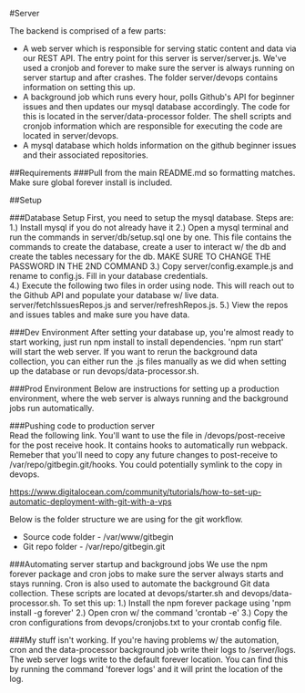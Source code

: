 
#Server

The backend is comprised of a few parts:    
  - A web server which is responsible for serving static content and data via our REST API.  The entry point for this
  server is server/server.js.  We've used a cronjob and forever to make sure the server is always running on server startup
  and after crashes.  The folder server/devops contains information on setting this up.
  - A background job which runs every hour, polls Github's API for beginner issues and then updates our mysql database accordingly.
  The code for this is located in the server/data-processor folder.  The shell scripts and cronjob information which are responsible 
  for executing the code are located in server/devops.
  - A mysql database which holds information on the github beginner issues and their associated repositories.
  
 ##Requirements
  ###Pull from the main README.md so formatting matches.  Make sure global forever install is included.
  
##Setup
  
###Database Setup
First, you need to setup the mysql database.  Steps are:
  1.) Install mysql if you do not already have it
  2.) Open a mysql terminal and run the commands in server/db/setup.sql one by one.  This file contains the commands
  to create the database, create a user to interact w/ the db and create the tables necessary for the db.  MAKE SURE TO CHANGE
  THE PASSWORD IN THE 2ND COMMAND
  3.) Copy server/config.example.js and rename to config.js.  Fill in your database credentials.  
  4.) Execute the following two files in order using node.  This will reach out to the Github API and populate
  your database w/ live data.  server/fetchIssuesRepos.js and server/refreshRepos.js.
  5.) View the repos and issues tables and make sure you have data.
  
###Dev Environment
After setting your database up, you're almost ready to start working, just run npm install to install dependencies. 'npm run start'
will start the web server.   If you want to rerun the background data collection, you can either run the .js files manually
as we did when setting up the database or run devops/data-processor.sh.  

###Prod Environment
Below are instructions for setting up a production environment, where the web server is always running and the background jobs
run automatically.
  
###Pushing code to production server  
Read the following link.  You'll want to use the file in /devops/post-receive for the post receive hook. It contains hooks to 
automatically run webpack. Remeber that you'll need to copy any future changes to post-receive to /var/repo/gitbegin.git/hooks.  You could potentially
symlink to the copy in devops.  
  
https://www.digitalocean.com/community/tutorials/how-to-set-up-automatic-deployment-with-git-with-a-vps  

Below is the folder structure we are using for the git workflow.
  - Source code folder - /var/www/gitbegin  
  - Git repo folder - /var/repo/gitbegin.git 
  
###Automating server startup and background jobs
We use the npm forever package and cron jobs to make sure the server always starts and stays running. Cron is also used to automate
the background Git data collection.  These scripts are located at devops/starter.sh and devops/data-processor.sh. To set this up:
  1.) Install the npm forever package using 'npm install -g forever'
  2.) Open cron w/ the command 'crontab -e'
  3.) Copy the cron configurations from devops/cronjobs.txt to your crontab config file.
  
###My stuff isn't working.
If you're having problems w/ the automation, cron and the data-processor background job write their logs to /server/logs.
The web server logs write to the default forever location.  You can find this by running the command 'forever logs' and it 
will print the location of the log.

